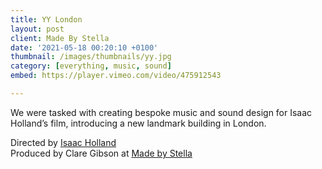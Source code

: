 ```yaml
---
title: YY London
layout: post
client: Made By Stella
date: '2021-05-18 00:20:10 +0100'
thumbnail: /images/thumbnails/yy.jpg
category: [everything, music, sound]
embed: https://player.vimeo.com/video/475912543

---
```


We were tasked with creating bespoke music and sound design for Isaac Holland’s film, introducing a new landmark building in London.

Directed by [Isaac Holland](https://www.isaacholland.com/)<br>
Produced by Clare Gibson at [Made by Stella](https://madebystella.co/)

